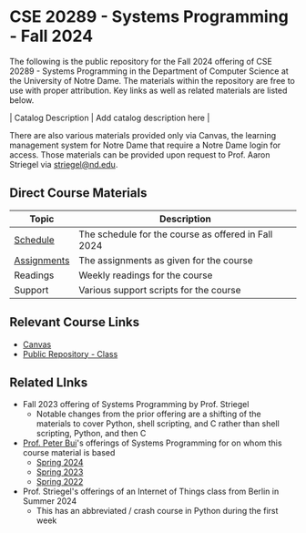 # CSE 20289 - Systems Programming - Fall 2024

The following is the public repository for the Fall 2024 offering of CSE 20289 - Systems Programming in the Department of Computer Science at the University of Notre Dame.  The materials within the repository are free to use with proper attribution.  Key links as well as related materials are listed below.

| Catalog Description | Add catalog description here | 

There are also various materials provided only via Canvas, the learning management system for Notre Dame that require a Notre Dame login for access.  Those materials can be provided upon request to Prof. Aaron Striegel via striegel@nd.edu.  

## Direct Course Materials

| **Topic** | **Description** |
|-----|-----|
| [Schedule](schedule/schedule.md) | The schedule for the course as offered in Fall 2024 |
| [Assignments](assignments/assignments.md) | The assignments as given for the course | 
| Readings | Weekly readings for the course | 
| Support | Various support scripts for the course |  

## Relevant Course Links

* [Canvas](https://canvas.nd.edu)
* [Public Repository - Class](https://github.com/adstriegel/cse20289-fa24)

## Related LInks

* Fall 2023 offering of Systems Programming by Prof. Striegel
   * Notable changes from the prior offering are a shifting of the materials to cover Python, shell scripting, and C rather than shell scripting, Python, and then C
* [Prof. Peter Bui](https://www3.nd.edu/~pbui/index.html)'s offerings of Systems Programming for on whom this course material is based
   * [Spring 2024](https://www3.nd.edu/~pbui/teaching/cse.20289.sp24/)
   * [Spring 2023](https://www3.nd.edu/~pbui/teaching/cse.20289.sp23/)
   * [Spring 2022](https://www3.nd.edu/~pbui/teaching/cse.20289.sp22/)
* Prof. Striegel's offerings of an Internet of Things class from Berlin in Summer 2024
   * This has an abbreviated / crash course in Python during the first week 

